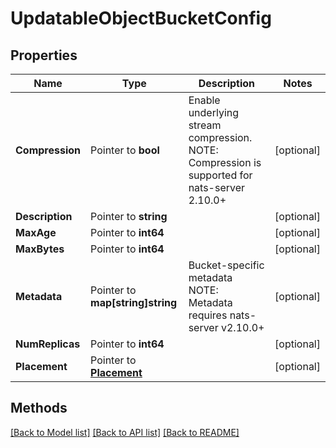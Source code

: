 # UpdatableObjectBucketConfig

## Properties

Name | Type | Description | Notes
------------ | ------------- | ------------- | -------------
**Compression** | Pointer to **bool** | Enable underlying stream compression. NOTE: Compression is supported for nats-server 2.10.0+ | [optional] 
**Description** | Pointer to **string** |  | [optional] 
**MaxAge** | Pointer to **int64** |  | [optional] 
**MaxBytes** | Pointer to **int64** |  | [optional] 
**Metadata** | Pointer to **map[string]string** | Bucket-specific metadata NOTE: Metadata requires nats-server v2.10.0+ | [optional] 
**NumReplicas** | Pointer to **int64** |  | [optional] 
**Placement** | Pointer to [**Placement**](Placement.md) |  | [optional] 

## Methods


[[Back to Model list]](../README.md#documentation-for-models) [[Back to API list]](../README.md#documentation-for-api-endpoints) [[Back to README]](../README.md)


